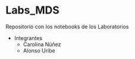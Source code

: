 # Labs_MDS

Repositorio con los notebooks de los Laboratorios

* Integrantes
  - Carolina Núñez
  - Alonso Uribe
